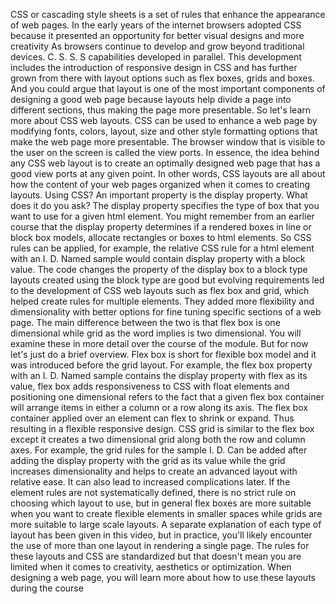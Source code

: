 CSS or cascading style sheets is a set of rules that enhance the appearance of web pages. In the early years of the internet browsers adopted CSS because it presented an opportunity for better visual designs and more creativity As browsers continue to develop and grow beyond traditional devices. C. S. S. S capabilities developed in parallel. This development includes the introduction of responsive design in CSS and has further grown from there with layout options such as flex boxes, grids and boxes. And you could argue that layout is one of the most important components of designing a good web page because layouts help divide a page into different sections, thus making the page more presentable. So let's learn more about CSS web layouts. CSS can be used to enhance a web page by modifying fonts, colors, layout, size and other style formatting options that make the web page more presentable. The browser window that is visible to the user on the screen is called the view ports. In essence, the idea behind any CSS web layout is to create an optimally designed web page that has a good view ports at any given point. In other words, CSS layouts are all about how the content of your web pages organized when it comes to creating layouts. Using CSS? An important property is the display property. What does it do you ask? The display property specifies the type of box that you want to use for a given html element. You might remember from an earlier course that the display property determines if a rendered boxes in line or block box models, allocate rectangles or boxes to html elements. So CSS rules can be applied, for example, the relative CSS rule for a html element with an I. D. Named sample would contain display property with a block value. The code changes the property of the display box to a block type layouts created using the block type are good but evolving requirements led to the development of CSS web layouts such as flex box and grid, which helped create rules for multiple elements. They added more flexibility and dimensionality with better options for fine tuning specific sections of a web page. The main difference between the two is that flex box is one dimensional while grid as the word implies is two dimensional. You will examine these in more detail over the course of the module. But for now let's just do a brief overview. Flex box is short for flexible box model and it was introduced before the grid layout. For example, the flex box property with an I. D. Named sample contains the display property with flex as its value, flex box adds responsiveness to CSS with float elements and positioning one dimensional refers to the fact that a given flex box container will arrange items in either a column or a row along its axis. The flex box container applied over an element can flex to shrink or expand. Thus resulting in a flexible responsive design. CSS grid is similar to the flex box except it creates a two dimensional grid along both the row and column axes. For example, the grid rules for the sample I. D. Can be added after adding the display property with the grid as its value while the grid increases dimensionality and helps to create an advanced layout with relative ease. It can also lead to increased complications later. If the element rules are not systematically defined, there is no strict rule on choosing which layout to use, but in general flex boxes are more suitable when you want to create flexible elements in smaller spaces while grids are more suitable to large scale layouts. A separate explanation of each type of layout has been given in this video, but in practice, you'll likely encounter the use of more than one layout in rendering a single page. The rules for these layouts and CSS are standardized but that doesn't mean you are limited when it comes to creativity, aesthetics or optimization. When designing a web page, you will learn more about how to use these layouts during the course
